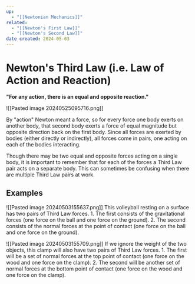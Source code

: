 ```yaml
---
up:
  - "[[Newtonian Mechanics]]"
related:
  - "[[Newton's First Law]]"
  - "[[Newton's Second Law]]"
date created: 2024-05-03
---
```

# Newton's Third Law (i.e. Law of Action and Reaction)
**"For any action, there is an equal and opposite reaction."**

![[Pasted image 20240525095716.png]]

By "action" Newton meant a force, so for every force one body exerts on another body, that second body exerts a force of equal magnitude but opposite direction back on the first body. 
	Since all forces are exerted by bodies (either directly or indirectly), all forces come in pairs, one acting on each of the bodies interacting.

Though there may be two equal and opposite forces acting on a single body, it is important to remember that for each of the forces a Third Law pair acts on a separate body. 
	This can sometimes be confusing when there are multiple Third Law pairs at work. 
## Examples
![[Pasted image 20240503155637.png]]
This volleyball resting on a surface has two pairs of Third Law forces.
	1. The first consists of the gravitational forces (one force on the ball and one force on the ground). 
	2. The second consists of the normal forces at the point of contact (one force on the ball and one force on the ground).

![[Pasted image 20240503155709.png]]
	If we ignore the weight of the two objects, this clamp will also have two pairs of Third Law forces. 
	1. The first will be a set of normal forces at the top point of contact (one force on the wood and one force on the clamp).
	2. The second will be another set of normal forces at the bottom point of contact (one force on the wood and one force on the clamp).